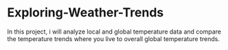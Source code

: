# Exploring-Weather-Trends
In this project, i will analyze local and global temperature data and compare the temperature trends where you live to overall global temperature trends.
